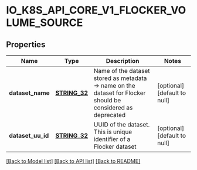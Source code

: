 # IO_K8S_API_CORE_V1_FLOCKER_VOLUME_SOURCE

## Properties
Name | Type | Description | Notes
------------ | ------------- | ------------- | -------------
**dataset_name** | [**STRING_32**](STRING_32.md) | Name of the dataset stored as metadata -&gt; name on the dataset for Flocker should be considered as deprecated | [optional] [default to null]
**dataset_uu_id** | [**STRING_32**](STRING_32.md) | UUID of the dataset. This is unique identifier of a Flocker dataset | [optional] [default to null]

[[Back to Model list]](../README.md#documentation-for-models) [[Back to API list]](../README.md#documentation-for-api-endpoints) [[Back to README]](../README.md)


